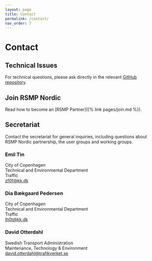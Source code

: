 ```yaml
---
layout: page
title: Contact
permalink: /contact/
nav_order: 7
---
```


# Contact

## Technical Issues
For technical questions, please ask directly in the relevant [GitHub repository](https://github.com/rsmp-nordic). 

## Join RSMP Nordic
Read how to become an [RSMP Partner]({% link pages/join.md %}).

## Secretariat
Contact the secretariat for general inquiries, including questions about RSMP Nordic partnership, the user groups and working groups.

### Emil Tin
City of Copenhagen  
Technical and Environmental Department  
Traffic  
[zf0f@kk.dk](mailto:zf0f@kk.dk)  

### Dia Bækgaard Pedersen
City of Copenhagen  
Technical and Environmental Department  
Traffic  
[lh0t@kk.dk](mailto:lh0t@kk.dk)  

### David Otterdahl
Swedish Transport Administration  
Maintenance, Technology & Environment  
[david.otterdahl@trafikverket.se](mailto:david.otterdahl@trafikverket.se)  
